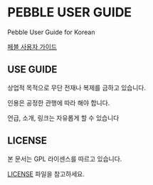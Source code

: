 # PEBBLE USER GUIDE

Pebble User Guide for Korean

[페블 사용자 가이드](http://soomtong.github.io/pebble-user-guide/)

## USE GUIDE

상업적 목적으로 무단 전재나 복제를 금하고 있습니다.

인용은 공정한 관행에 따라 해야 합니다.

언급, 소개, 링크는 자유롭게 할 수 있습니다

## LICENSE

본 문서는 GPL 라이센스를 따르고 있습니다.

[LICENSE](LICENSE.md) 파일을 참고하세요.
